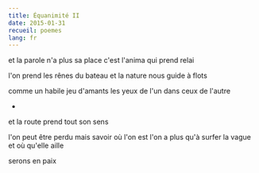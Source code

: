 ```yaml
---
title: Équanimité II
date: 2015-01-31
recueil: poemes
lang: fr
---
```


et la parole n'a plus sa place
c'est l'anima qui prend relai

l'on prend les rênes du bateau
et la nature nous guide à flots

comme un habile jeu d'amants
les yeux de l'un dans ceux de l'autre

*

et la route prend tout son sens

l'on peut être perdu mais savoir où l'on est
l'on a plus qu'à surfer la vague et où qu'elle aille

serons en paix
